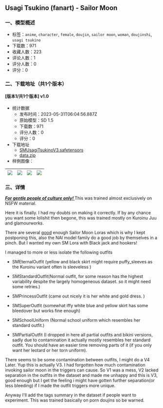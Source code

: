 ## Usagi Tsukino (fanart) - Sailor Moon
### 一、模型概述

- 标签：`anime`, `character`, `female`, `doujin`, `sailor moon`, `woman`, `doujinshi`, `usagi tsukino`
- 下载数：971
- 收藏人数：223
- 评论人数：1
- 评分人数：0
- 评分：0

### 二、下载地址（共1个版本）

#### [版本1/共1个版本] v1.0

- 统计数据
  - 发布时间：2023-05-31T06:04:56.887Z
  - 原始模型：SD 1.5
  - 下载数：971
  - 评分人数：0
  - 评分：0
- 下载地址
  - [SMUsagiTsukinoV3.safetensors](https://civitai.com/api/download/models/85054)
  - [data.zip](https://civitai.com/api/download/models/85054?type=Training%20Data)
- 样例图像：

| <img src="https://image.civitai.com/xG1nkqKTMzGDvpLrqFT7WA/73b905dd-f0d5-4840-8186-742a10294f8c/width=450/977209.jpeg" /> | <img src="https://image.civitai.com/xG1nkqKTMzGDvpLrqFT7WA/ae14db10-4dc9-4f72-96fe-968a3e4e8209/width=450/977214.jpeg" /> | <img src="https://image.civitai.com/xG1nkqKTMzGDvpLrqFT7WA/2ab9b733-2dac-4b65-8820-242a947ba328/width=450/977215.jpeg" /> | <img src="https://image.civitai.com/xG1nkqKTMzGDvpLrqFT7WA/71291757-54e8-41dc-9758-2f8821a5630a/width=450/977217.jpeg" /> |
| ---- | ---- | ---- | ---- |


### 三、详情
<p><strong><em><u>For gentle people of culture only! </u></em></strong>This was trained almost exclusively on NSFW material.</p><p>Here it is finally. I had my doubts on making it correctly. If by any chance you want some lolishit then begone, this was trained mostly on Kuroinu Juu and glamourworks.</p><p>There are several <a target="_blank" rel="ugc" href="https://civitai.com/models/25329/eternal-sailor-moon-lora">good</a> enough Sailor Moon Loras which is why I kept postponing this, also the NAI model family do a good job by themselves in a pinch. But I wanted my own SM Lora with Black jack and hookers!</p><p>I managed to more or less isolate the following outfits</p><ul><li><p>SMEternalOutfit (yellow and black skirt might require puffy_sleeves as the Kuroinu variant often is sleeveless )</p></li><li><p>SMStandardOutfit(Normal outfit, for some reason has the highest variability despite the largely homogeneous dataset. so it might need some retries.)</p></li><li><p>SMPrincessOutfit (came out nicely it is her white and gold dress. )</p></li><li><p>SMSuperOutfit (somewhat iffy white blue and yellow skirt has some bleedover but works fine enough)</p></li><li><p>SMSchoolUniform (Normal school uniform which resembles her standard outfit.)</p></li><li><p>SMPartialOutfit (I dropped in here all partial outfits and bikini versions, sadly due to contamination it actually mostly resembles her standard outfit. You should have an easier time removing parts of it (if you only want her leotard or her torn uniform).</p></li></ul><p></p><p>There seems to be some contamination between outfits, I might do a V4 Later. Yup this is actually V3. I had forgotten how much contamination invoking sailor moon in the triggers can cause. So V1 was a mess, V2 lacked separation in the outfits in the dataset and made me unhappy and this is V3, good enough but I get the feeling i might have gotten further separation(or less bleeding) if I made the outfit triggers more unique.</p><p></p><p>Anyway I'll add the tags summary in the dataset if people want to experiment. This was trained basically on porn doujins so be warned.</p><p></p><p></p>